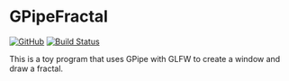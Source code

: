 # GPipeFractal

[![GitHub](https://img.shields.io/github/license/LinuxUser404/GPipeFractal)](https://github.com/LinuxUser404/GPipeFractal/blob/master/LICENSE)
[![Build Status](https://travis-ci.org/LinuxUser404/GPipeFractal.svg?branch=master)](https://travis-ci.org/LinuxUser404/GPipeFractal)


This is a toy program that uses GPipe with GLFW to create a window and draw a fractal.
